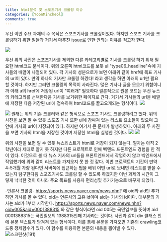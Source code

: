 ```yaml
---
title: html분석 및 스포츠기사 크롤링 이슈
categories: [YoonMincheol]
comments: true
---
```


우선 이번 주요 과제의 주 목적은 스포츠기사를 크롤링이었다.
하지만 스포츠 기사를 크롤링하기 위한 일들과 거기서 마추친 issue로 인한 안되는 이유를 적고자 한다.

<img src = "https://user-images.githubusercontent.com/67811654/101276567-41789680-37f1-11eb-8066-af9b7f0a3d2d.png">

우선 위의 사진은 스포츠기사를 제외한 다른 카테고리별로 기사를 크롤링 하기 위해 필요한 html코드 분석이다.
위의 오른쪽 html코드를 보듯 ul "type06_headline"속에 기사들의 배열이 나열되어 있다. 각 기사의 <a> 성분으로가 보면
아래위 같이 href에 목표 기사의 url이 있다. 만약 하나의 기사만 크롤링 하겠다! 라고 생각을 하면 아래의 url만 필요할 것이다.
하지만 그러면 크롤링의 목적이 사라진다. 많은 기사나 글을 모으기 위함이니까 아래 a의 href에 저장된 url이 "여러개" 필요하다
결론적으로 원본 코드는 우선 뉴스의 카테고리를 선택한다음 기사를 보기위한 페이지로 간다.
거기서 기사들의 url을 배열에 저장한 다음 저장된 url에 접속하여 html코드를 끌고오게되는 형식이다.
<img src = "https://user-images.githubusercontent.com/67811654/101276620-8b617c80-37f1-11eb-85b7-2da121bd247f.png">



<img src = "https://user-images.githubusercontent.com/67811654/101276658-cbc0fa80-37f1-11eb-9fe0-571d0a16dbec.png">
원래는 위의 기존 크롤러와 같은 형식으로 스포츠 기사도 크롤링하려고 했다. 
위의 사진을 보면 알 수 있듯 스포츠 기사 또한 ul에 감싸져 있는 리스트 요소들이 있으며 그 안에 기사의 url이 저장되어 있다.
하지만 여기서 큰 문제가 발생하였다.
아래의 두 사진을 보면 기사의 html을 저장한 것이며 저장한 html을 실행한 것이다.

<img src = "https://user-images.githubusercontent.com/67811654/101276687-fa3ed580-37f1-11eb-87d5-b72fc90df397.png">
<img src = "https://user-images.githubusercontent.com/67811654/101276690-fca12f80-37f1-11eb-9ed3-3dfb661a6e5f.png"> 

위의 사진을 보면 알 수 있듯 뉴스리스트가 html로 저장이 되지 않는다.
필자는 아직 2학년이라 제대로 알지 못 하지만 
다른 프로젝트로 인해 벡엔드 프론트엔드 경험을 한 적이 있다.
이것으로 볼 때 뉴스 기사의 url들을 프론트엔드에서 작업하지 않고 벡엔드에서 작업했기에 위와 같이 리스트를 가져오지 못 한 것 같다.
이번 프로젝트의 기간이 만약 4-5개월 가량 된다면 서버쪽에 접근하는 법을 배워 어떤 url로 보내면 리스트를 받을 수 있는지 탐구한다음 스포츠기사도 크롤링 할 수 있도록 하겠지만 이번 과제의 시간이 그렇게 넉넉한 것이 아니라 주요 목표를 사용자 편리성및 추가기능으로 바꾸게 되었다.

-언론사 크롤링-
https://sports.news.naver.com/news.nhn? 에 oid와 aid만 추가하면 기사를 볼 수 있다.
oid는 언론사의 고유 id이며 aid는 기사의 id이다. 대부분의 기사는 aid가 1부터 시작한다.
https://sports.news.naver.com/news.nhn?oid=005&aid=0001388315 와 같은 형식이라면 oid 005는 국민일보를 뜻하며 aid 0001388315는 국민일보의 1388315번째 기사라는 것이다.
사진과 같이 div 클래스 안에 본문 텍스트가 담겨져 있는 형식이다. 이를 통해 본문을 가져오면 기존의 crawling코드중 정제함수가 있다.
이 함수를 이용하면 본문의 내용을 뽑아낼 수 있다.
![스크린샷(191)](https://user-images.githubusercontent.com/67811654/101317305-98d63f80-38a1-11eb-9091-cc7e5ab3acc2.png)


